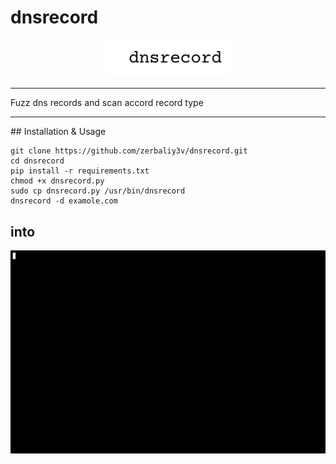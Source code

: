 # dnsrecord
<div align="center">
  <img width="200" src="dnsrecord.png"  />
</div>
<hr>
Fuzz dns records and scan accord record  type
<hr>
## Installation & Usage

```
git clone https://github.com/zerbaliy3v/dnsrecord.git
cd dnsrecord
pip install -r requirements.txt
chmod +x dnsrecord.py
sudo cp dnsrecord.py /usr/bin/dnsrecord
dnsrecord -d examole.com 
```
## into
![](into.gif)
